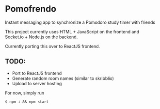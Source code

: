 # Pomofrendo
Instant messaging app to synchronize a Pomodoro study timer with friends

This project currently uses HTML + JavaScript on the frontend and Socket.io + Node.js on the backend.

Currently porting this over to ReactJS frontend.

## TODO: 
- Port to ReactJS frontend
- Generate random room names (similar to skribblio)
- Upload to server hosting

For now, simply run

```
$ npm i && npm start
```
